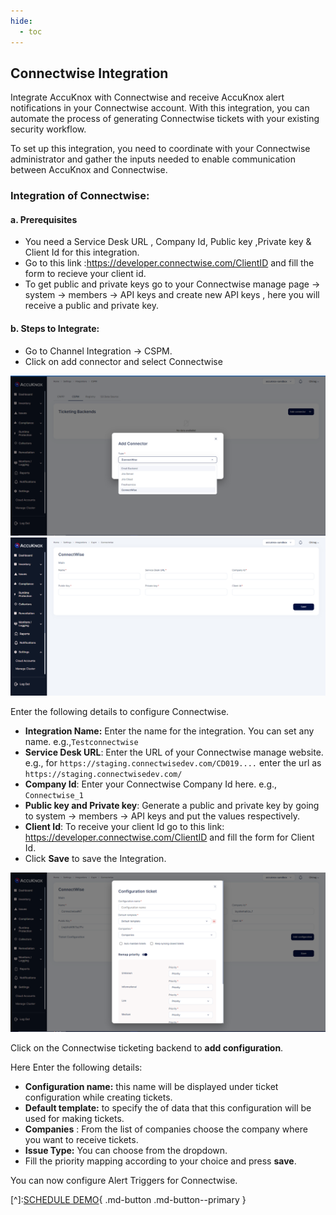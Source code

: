 ```yaml
---
hide:
  - toc
---
```


## Connectwise Integration

Integrate AccuKnox with Connectwise and receive AccuKnox alert notifications in your Connectwise account. With this integration, you can automate the process of generating Connectwise tickets with your existing security workflow.

To set up this integration, you need to coordinate with your Connectwise administrator and gather the inputs needed to enable communication between AccuKnox and Connectwise.

### Integration of Connectwise:
#### **a. Prerequisites**

+ You need a Service Desk URL , Company Id, Public key ,Private key & Client Id for this integration.
+ Go to this link :https://developer.connectwise.com/ClientID and fill the form to recieve your client id.
+ To get public and private keys go to your Connectwise manage page → system → members → API keys and create new API keys , here you will receive a public and private key.

#### **b. Steps to Integrate:**
+ Go to Channel Integration -> CSPM.
+ Click on add connector and select Connectwise

![](/integrations/images/connect1.png)
![](/integrations/images/connect2.png)

Enter the following details to configure Connectwise.

   + **Integration Name:** Enter the name for the integration. You can set any name. e.g.,```Testconnectwise```
   + **Service Desk URL**: Enter the URL of your Connectwise manage website. e.g., for ```https://staging.connectwisedev.com/CD019....```  enter the url as ```https://staging.connectwisedev.com/```
   + **Company Id**: Enter your Connectwise Company Id here. e.g., ```Connectwise_1```
   + **Public key and Private key**: Generate a public and private key by going to system → members → API keys and put the values respectively.
   + **Client Id**: To receive your client Id  go to this link:  https://developer.connectwise.com/ClientID and fill the form for Client Id.
   + Click **Save** to save the Integration.

![](/integrations/images/connect3.png)

Click on the Connectwise ticketing backend to **add configuration**.

Here Enter the following details:

   + **Configuration name:** this name will be displayed under ticket configuration while creating tickets.
   + **Default template:** to specify the of data that this configuration will be used for making tickets.
   + **Companies** : From the list of companies choose the company where you want to receive tickets.
   + **Issue Type:** You can choose from the dropdown.
   + Fill the priority mapping according to your choice and press **save**.


You can now configure Alert Triggers for Connectwise.

[^]:[SCHEDULE DEMO](https://www.accuknox.com/contact-us){ .md-button .md-button--primary }